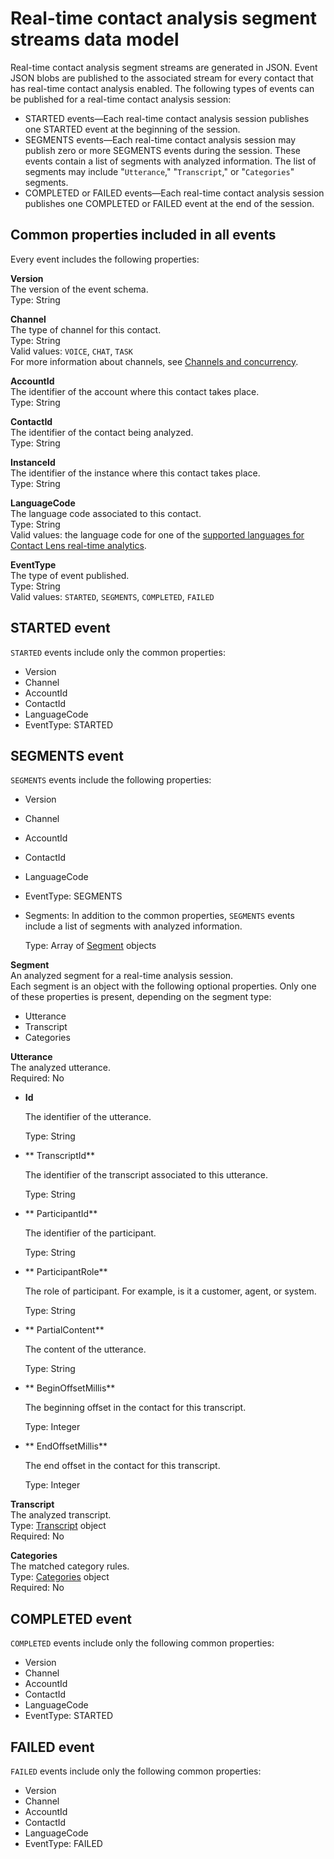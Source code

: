# Real\-time contact analysis segment streams data model<a name="real-time-contact-analysis-segment-streams-data-model"></a>

Real\-time contact analysis segment streams are generated in JSON\. Event JSON blobs are published to the associated stream for every contact that has real\-time contact analysis enabled\. The following types of events can be published for a real\-time contact analysis session:
+ STARTED events—Each real\-time contact analysis session publishes one STARTED event at the beginning of the session\.
+ SEGMENTS events—Each real\-time contact analysis session may publish zero or more SEGMENTS events during the session\. These events contain a list of segments with analyzed information\. The list of segments may include "`Utterance`," "`Transcript`," or "`Categories`" segments\.
+ COMPLETED or FAILED events—Each real\-time contact analysis session publishes one COMPLETED or FAILED event at the end of the session\.

## Common properties included in all events<a name="segment-streams-data-model-common-properties"></a>

Every event includes the following properties:

**Version**  
The version of the event schema\.  
Type: String

**Channel**  
The type of channel for this contact\.  
Type: String  
Valid values: `VOICE`, `CHAT`, `TASK`  
For more information about channels, see [Channels and concurrency](channels-and-concurrency.md)\.

**AccountId**  
The identifier of the account where this contact takes place\.  
Type: String

**ContactId**  
The identifier of the contact being analyzed\.  
Type: String

**InstanceId**  
The identifier of the instance where this contact takes place\.  
Type: String 

**LanguageCode**  
The language code associated to this contact\.  
Type: String   
Valid values: the language code for one of the [supported languages for Contact Lens real\-time analytics](supported-languages.md#supported-languages-contact-lens)\. 

**EventType**  
The type of event published\.  
Type: String  
Valid values: `STARTED`, `SEGMENTS`, `COMPLETED`, `FAILED` 

## STARTED event<a name="segment-streams-data-model-started-event"></a>

`STARTED` events include only the common properties:
+ Version
+ Channel
+ AccountId
+ ContactId
+ LanguageCode
+ EventType: STARTED

## SEGMENTS event<a name="segment-streams-data-model-segments-event"></a>

`SEGMENTS` events include the following properties:
+ Version
+ Channel
+ AccountId
+ ContactId
+ LanguageCode
+ EventType: SEGMENTS
+ Segments: In addition to the common properties, `SEGMENTS` events include a list of segments with analyzed information\.

  Type: Array of [Segment](#segment) objects

**Segment**  
An analyzed segment for a real\-time analysis session\.  
Each segment is an object with the following optional properties\. Only one of these properties is present, depending on the segment type:  
+ Utterance
+ Transcript
+ Categories

**Utterance**  
The analyzed utterance\.  
Required: No  
+ **Id**

  The identifier of the utterance\.

  Type: String
+ ** TranscriptId**

  The identifier of the transcript associated to this utterance\.

  Type: String
+ ** ParticipantId**

  The identifier of the participant\.

  Type: String
+ ** ParticipantRole**

  The role of participant\. For example, is it a customer, agent, or system\.

  Type: String
+ ** PartialContent**

  The content of the utterance\.

  Type: String
+ ** BeginOffsetMillis**

  The beginning offset in the contact for this transcript\.

  Type: Integer
+ ** EndOffsetMillis**

  The end offset in the contact for this transcript\.

  Type: Integer

**Transcript**  
The analyzed transcript\.  
Type: [Transcript](https://docs.aws.amazon.com/contact-lens/latest/APIReference/API_Transcript.html) object   
Required: No

**Categories**  
The matched category rules\.  
Type: [Categories](https://docs.aws.amazon.com/contact-lens/latest/APIReference/API_Categories.html) object  
Required: No

## COMPLETED event<a name="segment-streams-data-model-completed-event"></a>

`COMPLETED` events include only the following common properties:
+ Version
+ Channel
+ AccountId
+ ContactId
+ LanguageCode
+ EventType: STARTED

## FAILED event<a name="segment-streams-data-model-failed-event"></a>

`FAILED` events include only the following common properties:
+ Version
+ Channel
+ AccountId
+ ContactId
+ LanguageCode
+ EventType: FAILED